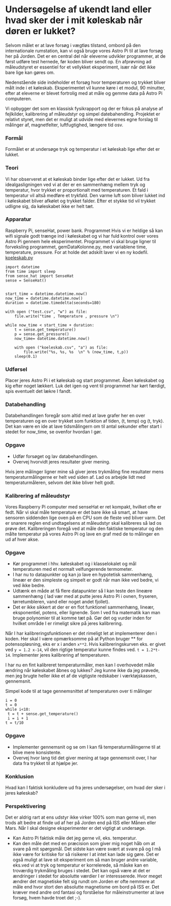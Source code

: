 # Undersøgelse af ukendt land eller hvad sker der i mit køleskab når døren er lukket?
Selvom målet er at lave forsøg i vægtløs tilstand, ombord på den internationale rumstation, kan vi også bruge vores Astro Pi til at lave forsøg her på Jorden. Det er en central del når eleverne udvikler programmer, at de først udføre test hernede, før koden bliver sendt op. En afprøvning ad måleudstyret er essentiel for et vellykket eksperiment, især når det ikke bare lige kan gøres om.

Nedenstående side indeholder et forsøg hvor temperaturen og trykket bliver målt inde i et køleskab. Eksperimentet vil kunne køre i et modul, 90 minutter, efter at eleverne er blevet fortrolig med at måle og gemme data på Astro Pi computeren.

Vi opbygger det som en klassisk fysikrapport og der er fokus på analyse af fejlkilder, kalibrering af måleudstyr og simpel datebahendling. Projektet er relativt styret, men det er muligt at udvide med elevernes egne forslag til målinger af, magnetfelter, luftfugtighed, længere tid osv.

### Formål
Formålet er at undersøge tryk og temperatur i et køleskab lige efter det er lukket.
### Teori
Vi har observeret at et køleskab binder lige efter det er lukket. Ud fra idealgasligningen ved vi at der er en sammenhæng mellem tryk og temperatur, hvor trykket er proportionalt med temperaturen. Et fald i temperatur vil altså medføre et trykfald. Den varme luft som bliver lukket ind i køleskabet bliver afkølet og trykket falder. Efter et stykke tid vil trykket udligne sig, da køleskabet ikke er helt tæt.
### Apparatur
Raspberry Pi, senseHat, power bank.
Programmet
Hvis vi er heldige så kan wifi signale godt trænge ind i køleskabet og vi har fuld kontrol over vores Astro Pi gennem hele eksperimentet. Programmet vi skal bruge ligner til forveksling programmet, gemDataKolonne.py, med  variablene time, temperature, pressure.
For at holde det adskilt laver vi en ny kodefil.
[koeleskab.py](../pythonFiler/koeleskab.py)
```
import datetime
from time import sleep
from sense_hat import SenseHat
sense = SenseHat()


start_time = datetime.datetime.now()
now_time = datetime.datetime.now()
duration = datetime.timedelta(seconds=180)

with open ("test.csv", "w") as file:
    file.write("time , Temperature , pressure \n")

while now_time < start_time + duration:
    t = sense.get_temperature()
    p = sense.get_pressure()
    now_time= datetime.datetime.now()

    with open ("koeleskab.csv", "a") as file:
        file.write("%s, %s, %s  \n" % (now_time, t,p))
    sleep(0.1)

```
### Udførsel
Placer jeres Astro Pi i et køleskab og start programmet. Åben køleskabet og kig efter noget lækkert. Luk det igen og vent til programmet har kørt færdigt, spis eventuelt det lækre I fandt.

### Databehandling
Databehandlingen foregår som altid med at lave grafer her en over temperaturen og en over trykket som funktion af tiden, (t, temp) og (t, tryk). Det kan være en ide at lave tidsmålingern om til antal sekunder efter start i stedet for now_time, se ovenfor hvordan I gør.

### Opgave
* Udfør forsøget og lav databehandlingen.
* Overvej hvorvidt jeres resultater giver mening.

Hvis jere målinger ligner mine så giver jeres trykmåling fine resultater mens temperaturmålingerne er helt ved siden af. Lad os arbejde lidt med temperaturmåleren, selvom det ikke bliver helt godt.

### Kalibrering af måleudstyr
Vores Raspberry Pi computer med senseHat er ret kompakt, hvilket ofte er fedt. Når vi skal måle temperature er det bare ikke så smart, at have sensoren siddenden lige oven på en CPU som de fleste ved bliver varm. Det er snarere reglen end undtagelsens at måleudstyr skal kalibreres så lad os prøve det. Kalibreringen foregå ved at måle den faktiske temperatur og den målte temperatur på vores Astro Pi og lave en graf med de to målinger en ud af hver akse.

### Opgave
* Kør programmet i hhv. køleskabet og i klasselokalet og mål temperaturen med et normalt velfungerende termometer.
* I har nu to datapunkter og kan jo lave en hypotetisk sammenhæng, lineær er den simpleste og simpelt er godt når man ikke ved bedre, vi ved ikke bedre.
* Udtænk en måde at få flere datapunkter så I kan teste den lineære sammenhæng ( lad vær med at putte jeres Astro Pi i ovnen, fryseren, tørretumbleren, vand eller noget andet fjollet).
* Det er ikke sikkert at der er en flot funktionel sammenhæng, lineær, eksponentiel, potens, eller lignende. Som I ved fra matematik kan man bruge polynomier til at komme tæt på. Gør det og vurder inden for hvilket område I er rimeligt sikre på jeres kalibrering.

Når I har kalibreringsfunktionen er det rimeligt let at implementerer den i koden. Her skal I være opmærksomme på at Python bruger ** for potensopløsning, eks er x i anden ```x**2```. Hvis kalibreringskurven eks. er givet ved ```y = 1.2 x-14```, vil den rigtige temperatur kunne findes ved.
```t = 1.2*t-14```.
Implementer jeres kalibrering af temperaturen.

I har nu en fint kalibreret temperaturmåler, men kan I overhovedet måle ændring når køleskabet åbnes og lukkes? Jeg kunne ikke da jeg prøvede, men jeg brugte heller ikke et af de vigtigste redskaber i værktøjskassen, gennemsnit.

Simpel kode til at tage gennemsnittet af temperaturen over ti målinger
```
i = 0
t = 0
while i<10:
 t = t + sense.get_temperature()
 i = i + 1
t = t/10
```

### Opgave
* Implementer gennemsnit og se om I kan få temperaturmålingerne til at blive mere konsistente.
* Overvej hvor lang tid det giver mening at tage gennemsnit over, I har data fra trykket til at hjælpe jer.

### Konklusion
Hvad kan I faktisk konkludere ud fra jeres undersøgelser, om hvad der sker i jeres køleskab?

### Perspektivering
Det er aldrig rart at ens udstyr ikke virker 100% som man gerne vil, men trods alt bedre at finde ud af her på Jorden end på ISS eller Månen eller Mars. Når I skal designe eksperimenter er det vigtigt at undersøge.
* Kan Astro Pi faktisk måle det jeg gerne vil, eks. temperatur.
* Kan den måle det med en præcision som giver mig noget håb om at svare på mit spørgsmål.
Det sidste kan være svært at svare på og I må ikke være for kritiske for så risikerer I at intet kan lade sig gøre. Det er også muligt at lave sit eksperiment om så man bruger andre variable, eks.ved vi at tryk og temperatur er korrelerede, så måske kan en troværdig trykmåling bruges i stedet. Det kan også være at det er ændringer i stedet for absolutte værdier I er interesserede. Hvor meget ændrer det magnetiske felt sig rundt om Jorden er ofte nemmere at måle end hvor stort den absolutte magnetisme om bord på ISS er. Det kræver med andre ord fantasi og forståelse for måleinstrumenter at lave forsøg, hvem havde troet det ;-).
